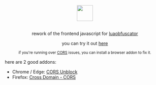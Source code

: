 <div align="center">
  <img width="50px" src="https://luaobfuscator.com/img/logo.png">
  <br><br>
  
  rework of the frontend javascript for [luaobfuscator](https://luaobfuscator.com/)

  you can try it out [here](https://mopsfl.github.io/luaobfuscator-jsrework/)

  <small> if you're running over <a href="https://developer.mozilla.org/en-US/docs/Web/HTTP/CORS">CORS</a> issues, you can install a browser addon to fix it.</small>
</div>



here are 2 good addons:
  
- Chrome / Edge: <a href="https://chrome.google.com/webstore/detail/cors-unblock/lfhmikememgdcahcdlaciloancbhjino?hl=de">CORS Unblock</a>
- Firefox: <a href="https://addons.mozilla.org/de/firefox/addon/cross-domain-cors/?utm_source=addons.mozilla.org&utm_medium=referral&utm_content=search">Cross Domain - CORS</a>
